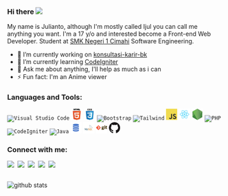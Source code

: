 ### Hi there <img src="https://github.com/thomasbnt/thomasbnt/blob/me/hi.gif" width="25px">

My name is Julianto, although I'm mostly called Ijul you can call me anything you want. I'm a 17 y/o and interested become a Front-end Web Developer. Student at [SMK Negeri 1 Cimahi](https://www.smkn1-cmi.sch.id/) Software Engineering.

- 🔭 I’m currently working on [konsultasi-karir-bk](https://github.com/Julianto08/konsultasi-karir-bk)
- 🌱 I’m currently learning [CodeIgniter](http://codeigniter.com/)
- 💬 Ask me about anything, I'll help as much as i can
- ⚡ Fun fact: I'm an Anime viewer

### Languages and Tools:

<code><img alt="Visual Studio Code" width="26px" src="https://cdn.svgporn.com/logos/visual-studio-code.svg" /></code>
<code><img alt="HTML5" width="26px" src="https://raw.githubusercontent.com/github/explore/80688e429a7d4ef2fca1e82350fe8e3517d3494d/topics/html/html.png" /></code>
<code><img alt="CSS3" width="26px" src="https://raw.githubusercontent.com/github/explore/80688e429a7d4ef2fca1e82350fe8e3517d3494d/topics/css/css.png" /></code>
<code><img width="26px" alt="Bootstrap" src="https://cdn4.iconfinder.com/data/icons/logos-3/504/Bootstrap-512.png" /></code>
<code><img width="26px" alt="Tailwind" src="https://www.vectorlogo.zone/logos/tailwindcss/tailwindcss-icon.svg" /></code>
<code><img alt="JavaScript" width="26px" src="https://raw.githubusercontent.com/github/explore/80688e429a7d4ef2fca1e82350fe8e3517d3494d/topics/javascript/javascript.png" /></code>
<code><img alt="React" width="26px" src="https://raw.githubusercontent.com/github/explore/80688e429a7d4ef2fca1e82350fe8e3517d3494d/topics/react/react.png" /></code>
<code><img alt="Node.js" width="26px" src="https://raw.githubusercontent.com/github/explore/80688e429a7d4ef2fca1e82350fe8e3517d3494d/topics/nodejs/nodejs.png" /></code>
<code><img width="26px" alt="PHP" src="https://www.vectorlogo.zone/logos/php/php-icon.svg" /></code>
<code><img width="26px" alt="CodeIgniter" src="https://seeklogo.com/images/C/codeigniter-logo-BDF3D666E7-seeklogo.com.png" /></code>
<code><img width="26px" alt="Java" src="https://www.vectorlogo.zone/logos/java/java-icon.svg" /></code>
<code><img alt="SQL" width="26px" src="https://raw.githubusercontent.com/github/explore/80688e429a7d4ef2fca1e82350fe8e3517d3494d/topics/sql/sql.png" /></code>
<code><img alt="MySQL" width="26px" src="https://raw.githubusercontent.com/github/explore/80688e429a7d4ef2fca1e82350fe8e3517d3494d/topics/mysql/mysql.png" /></code>
<code><img alt="Git" width="26px" src="https://raw.githubusercontent.com/github/explore/80688e429a7d4ef2fca1e82350fe8e3517d3494d/topics/git/git.png" /></code>
<code><img alt="GitHub" width="26px" src="https://raw.githubusercontent.com/github/explore/78df643247d429f6cc873026c0622819ad797942/topics/github/github.png" /></code>

<h3>Connect with me:</h3>

<a href="https://www.linkedin.com/in/juli-anto-4a60241b4/">
    <img align="left" width="24px" src="https://github.com/TheDudeThatCode/TheDudeThatCode/blob/master/Assets/Linkedin.svg" />
</a>
<a href="https://discord.com/invite/NMaYkxw">
    <img align="left" width="24px" src="https://github.com/sciencepal/sciencepal/blob/master/assets/discord-round.svg" />
</a>
<a href="https://web.facebook.com/kaizuka.kaizuka.3/">
    <img align="left" width="24px" src="https://img.icons8.com/fluent/48/000000/facebook-new.png" />
</a>
<a href="https://www.instagram.com/ijull.exe">
  <img align="left" width="24px" src="https://img.icons8.com/fluent/48/000000/instagram-new.png" />
</a>
<a href="mailto:jjulianto08@gmail.com">
  <img align="left" width="24px" src="https://github.com/TheDudeThatCode/TheDudeThatCode/blob/master/Assets/Gmail.svg" />
</a>

<br />
<br />


![github stats](https://github-readme-stats.vercel.app/api?username=Julianto08&show_icons=true)
